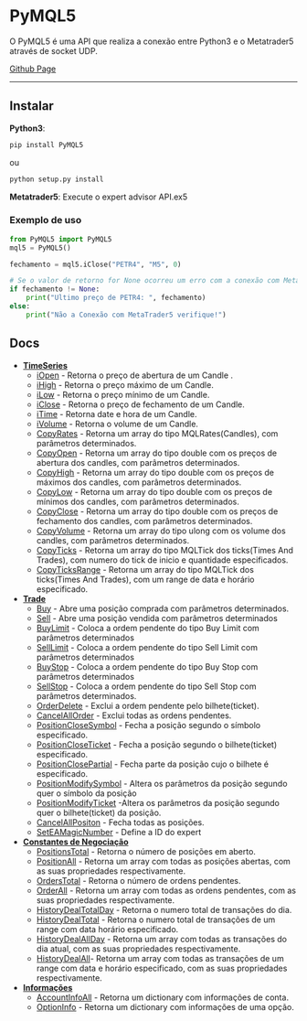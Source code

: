 # PyMQL5

 O PyMQL5 é uma API que realiza a conexão entre Python3 e o Metatrader5 através de socket UDP.

[Github Page](https://maiconbaggio.github.io/PyMQL5/)

------------

## Instalar

**Python3**:
```python
pip install PyMQL5
```
ou
```python
python setup.py install
```
**Metatrader5**:
Execute o expert advisor API.ex5

###  Exemplo de uso
```python
from PyMQL5 import PyMQL5
mql5 = PyMQL5()

fechamento = mql5.iClose("PETR4", "M5", 0)

# Se o valor de retorno for None ocorreu um erro com a conexão com MetaTrader5
if fechamento != None:
	print("Ultimo preço de PETR4: ", fechamento)
else:
	print("Não a Conexão com MetaTrader5 verifique!")
```



## Docs
- [**TimeSeries**](Docs/TimeSeries.md)
	- [iOpen](Docs/TimeSeries.md#iOpen)  - Retorna o preço de abertura de um Candle .
	- [iHigh](Docs/TimeSeries.md#iHigh) - Retorna o preço máximo de um Candle.
	- [iLow](Docs/TimeSeries.md#iLow) - Retorna o preço mínimo de um  Candle.
	- [iClose](Docs/TimeSeries.md#iClose) - Retorna o preço de fechamento de um Candle.
	- [iTime](Docs/TimeSeries.md#iTime) - Retorna date e hora de um Candle.
	- [iVolume](Docs/TimeSeries.md#iVolume) - Retorna o volume de um Candle.
	- [CopyRates](Docs/TimeSeries.md#CopyRates) - Retorna um array do tipo MQLRates(Candles), com parâmetros determinados.
	- [CopyOpen](Docs/TimeSeries.md#CopyOpen) - Retorna um array do tipo double com os preços de abertura dos candles,  com parâmetros determinados.
	- [CopyHigh](Docs/TimeSeries.md#CopyHigh) - Retorna um array do tipo double com os preços de máximos dos candles,  com parâmetros determinados.
	- [CopyLow](Docs/TimeSeries.md#CopyLow) - Retorna um array do tipo double com os preços de mínimos dos candles,  com parâmetros determinados.
	- [CopyClose](Docs/TimeSeries.md#CopyClose) - Retorna um array do tipo double com os preços de fechamento dos candles,  com parâmetros determinados.
	- [CopyVolume](Docs/TimeSeries.md#CopyVolume) - Retorna um array do tipo ulong com os volume dos candles,  com parâmetros determinados.
	- [CopyTicks](Docs/TimeSeries.md#CopyTicks) - Retorna um array do tipo MQLTick dos ticks(Times And Trades), com numero do tick de inicio e quantidade especificados.
	- [CopyTicksRange](Docs/TimeSeries.md#CopyTicksRange) - Retorna um array do tipo MQLTick dos ticks(Times And Trades), com um range de data e horário especificado.
- [**Trade**](Docs/Trade.md)
	- [Buy](Docs/Trade.md#Buy)  - Abre uma posição comprada com parâmetros determinados.
	- [Sell](Docs/Trade.md#Sell) - Abre uma posição vendida com parâmetros determinados
	- [BuyLimit](Docs/Trade.md#BuyLimit) - Coloca a ordem pendente do tipo Buy Limit com parâmetros determinados
	- [SellLimit](Docs/Trade.md#SellLimit) - Coloca a ordem pendente do tipo Sell Limit com parâmetros determinados
	- [BuyStop](Docs/Trade.md#BuyStop)  - Coloca a ordem pendente do tipo Buy Stop com parâmetros determinados
	- [SellStop](Docs/Trade.md#SellStop) - Coloca a ordem pendente do tipo Sell Stop com parâmetros determinados.
	- [OrderDelete](Docs/Trade.md#OrderDelete) - Exclui a ordem pendente pelo bilhete(ticket).
	- [CancelAllOrder](Docs/Trade.md#CancelAllOrder) - Exclui todas as ordens pendentes.
	- [PositionCloseSymbol](Docs/Trade.md#PositionCloseSymbol) - Fecha a posição segundo o símbolo especificado.
	- [PositionCloseTicket](Docs/Trade.md#PositionCloseTicket) - Fecha a posição segundo o bilhete(ticket) especificado.
	- [PositionClosePartial](Docs/Trade.md#PositionClosePartial) - Fecha parte da posição cujo o bilhete é especificado.
	- [PositionModifySymbol](Docs/Trade.md#PositionModifySymbol) - Altera os parâmetros da posição segundo quer o símbolo da posição
	- [PositionModifyTicket](Docs/Trade.md#PositionModifyTicket) -Altera os parâmetros da posição segundo quer o bilhete(ticket) da posição.
	- [CancelAllPositon](Docs/Trade.md#CancelAllPositon) - Fecha todas as posições.
	- [SetEAMagicNumber](Docs/Trade.md#SetEAMagicNumber) - Define a ID do expert
- [**Constantes de Negociação**](Docs/ConstantesNegociacao.md)
	- [PositionsTotal](Docs/ConstantesNegociacao.md#PositionsTotal) - Retorna o número de posições em aberto.
	- [PositionAll](Docs/ConstantesNegociacao.md#PositionAll) - Retorna um array com todas as posições abertas, com as suas propriedades respectivamente.
	- [OrdersTotal](Docs/ConstantesNegociacao.md#OrdersTotal) - Retorna o número de ordens pendentes.
	- [OrderAll](Docs/ConstantesNegociacao.md#OrderAll) - Retorna um array com todas as ordens pendentes, com as suas propriedades respectivamente.
	- [HistoryDealTotalDay](Docs/ConstantesNegociacao.md#HistoryDealTotalDay) - Retorna o numero total de transações do dia.
	- [HistoryDealTotal](Docs/ConstantesNegociacao.md#HistoryDealTotal) - Retorna o numero total de  transações de um range com data horário especificado.
	- [HistoryDealAllDay](Docs/ConstantesNegociacao.md#HistoryDealAllDay) - Retorna um array com todas as transações do dia atual,  com as suas propriedades respectivamente.
	- [HistoryDealAll](Docs/ConstantesNegociacao.md#HistoryDealAll)- Retorna um array com todas as transações de um range com data e horário especificado,  com as suas propriedades respectivamente.
- [**Informações**](Docs/Info.md)
	- [AccountInfoAll](Docs/Info.md#AccountInfoAll)  - Retorna um dictionary com informações de conta.
	- [OptionInfo](Docs/Info.md#OptionInfo)  - Retorna um dictionary com informações de uma opção.